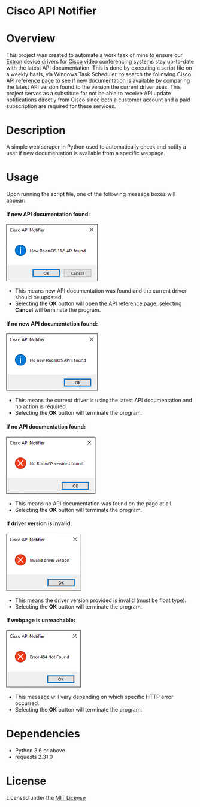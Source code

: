 # Cisco API Notifier

# Overview
This project was created to automate a work task of mine to ensure our [Extron](https://www.extron.com/) device drivers for [Cisco](https://www.cisco.com/) video conferencing systems stay up-to-date with the latest API documentation. This is done by executing a script file on a weekly basis, via Windows Task Scheduler, to search the following Cisco [API reference page](https://www.cisco.com/c/en/us/support/collaboration-endpoints/spark-room-kit-series/products-command-reference-list.html) to see if new documentation is available by comparing the latest API version found to the version the current driver uses. This project serves as a substitute for not be able to receive API update notifications directly from Cisco since both a customer account and a paid subscription are required for these services.

# Description
A simple web scraper in Python used to automatically check and notify a user if new documentation is available from a specific webpage.

# Usage
Upon running the script file, one of the following message boxes will appear:

#### If new API documentation found:
![New RoomOS API found](images/New%20RoomOS%20API%20found.png)
- This means new API documentation was found and the current driver should be updated.
- Selecting the **OK** button will open the [API reference page](https://www.cisco.com/c/en/us/support/collaboration-endpoints/spark-room-kit-series/products-command-reference-list.html), selecting **Cancel** will terminate the program.

#### If no new API documentation found:
![No new RoomOS API's found](images/No%20new%20RoomOS%20API's%20found.png)
- This means the current driver is using the latest API documentation and no action is required.
- Selecting the **OK** button will terminate the program.

#### If no API documentation found:
![No RoomOS versions found](images/No%20RoomOS%20versions%20found.png)
- This means no API documentation was found on the page at all.
- Selecting the **OK** button will terminate the program.

#### If driver version is invalid:
![Invalid driver version](images/Invalid%20driver%20version.png)
- This means the driver version provided is invalid (must be float type).
- Selecting the **OK** button will terminate the program.

#### If webpage is unreachable:
![Error 404 Not Found](images/Error%20404%20Not%20Found.png)
- This message will vary depending on which specific HTTP error occurred.
- Selecting the **OK** button will terminate the program.

# Dependencies
- Python 3.6 or above
- requests 2.31.0

# License
Licensed under the [MIT License](LICENSE)